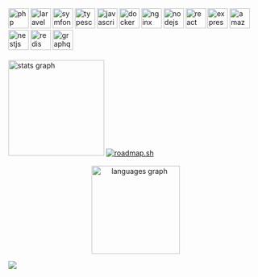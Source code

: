 <div>
  <img src="https://skillicons.dev/icons?i=php" height="40" alt="php logo"  />
  <img src="https://skillicons.dev/icons?i=laravel" height="40" alt="laravel logo"  />
  <img src="https://skillicons.dev/icons?i=symfony" height="40" alt="symfony logo"  />
  <img src="https://skillicons.dev/icons?i=ts" height="40" alt="typescript logo"  />
  <img src="https://skillicons.dev/icons?i=js" height="40" alt="javascript logo"  />
  <img src="https://skillicons.dev/icons?i=docker" height="40" alt="docker logo"  />
  <img src="https://skillicons.dev/icons?i=nginx" height="40" alt="nginx logo"  />
  <img src="https://skillicons.dev/icons?i=nodejs" height="40" alt="nodejs logo"  />
  <img src="https://skillicons.dev/icons?i=react" height="40" alt="react logo"  />
  <img src="https://skillicons.dev/icons?i=express" height="40" alt="express logo"  />
  <img src="https://skillicons.dev/icons?i=aws" height="40" alt="amazonwebservices logo"  />
  <img src="https://skillicons.dev/icons?i=nestjs" height="40" alt="nestjs logo"  />
  <img src="https://skillicons.dev/icons?i=redis" height="40" alt="redis logo"  />
  <img src="https://skillicons.dev/icons?i=graphql" height="40" alt="graphql logo"  />
</div>
<br clear="both">
<div>
  <img src="https://github-readme-stats.vercel.app/api?username=nonamich&hide_title=false&hide_rank=true&show_icons=true&include_all_commits=true&count_private=true&disable_animations=false&theme=github_dark&locale=en&hide_border=true" height="190" alt="stats graph"  />
  <a href="https://roadmap.sh"><img src="https://roadmap.sh/card/wide/674354f65434bf319aa6da84?variant=dark" alt="roadmap.sh"/></a>
</div>
<br clear="both">
<div align="center">
  <img src="https://github-readme-stats.vercel.app/api/top-langs?username=nonamich&locale=en&hide_title=true&layout=compact&card_width=290&langs_count=6&theme=github_dark&hide_border=true" height="175" alt="languages graph"  />
</div>

![](https://streak-stats.demolab.com?user=nonamich&locale=en&mode=weekly&theme=github_dark&hide_border=true&border_radius=5&order=3)

